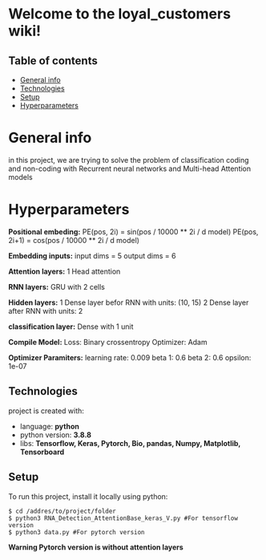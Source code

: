# Welcome to the loyal_customers wiki!
## Table of contents
* [General info](#general-info)
* [Technologies](#technologies)
* [Setup](#setup)
* [Hyperparameters](#Hyperparameters)

# General info
in this project, we are trying to solve the problem of classification coding and non-coding with Recurrent neural networks and Multi-head Attention models

# Hyperparameters

**Positional embeding:**
PE(pos, 2i) = sin(pos / 10000 ** 2i / d model)
PE(pos, 2i+1) = cos(pos / 10000 ** 2i / d model)

**Embedding inputs:**
input dims = 5
output dims = 6

**Attention layers:**
1 Head attention

**RNN layers:**
GRU with 2 cells

**Hidden layers:**
1 Dense layer befor RNN with units: (10, 15)
2 Dense layer after RNN with units: 2

**classification layer:**
Dense with 1 unit


**Compile Model:**
Loss: Binary crossentropy
Optimizer: Adam

**Optimizer Paramiters:**
learning rate: 0.009
beta 1: 0.6
beta 2: 0.6
opsilon: 1e-07

## Technologies
project is created with:

* language: **python**
* python version: **3.8.8**
* libs: **Tensorflow, Keras, Pytorch, Bio, pandas, Numpy, Matplotlib, Tensorboard**

## Setup
To run this project, install it locally using python:
```
$ cd /addres/to/project/folder
$ python3 RNA_Detection_AttentionBase_keras_V.py #For tensorflow version
$ python3 data.py #For pytorch version 
```
**Warning Pytorch version is without attention layers**
